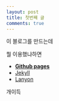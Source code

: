 ```yaml
---
layout: post
title: 첫번째 글
comments: true
---
```


이 블로그를 만드는데 

뭘 이용했냐하면 

* **[Github pages](https://pages.github.com)**
* [Jekyll](http://jekyllrb.com)
* [Lanyon](lanyon.getpoole.com)

개이득